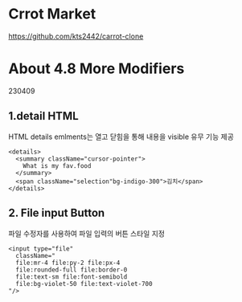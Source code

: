 # Crrot Market

https://github.com/kts2442/carrot-clone

# About 4.8 More Modifiers

230409

## 1.detail HTML

HTML details emlments는 열고 닫힘을 통해 내용을 visible 유무 기능 제공

```
<details>
  <summary className="cursor-pointer">
    What is my fav.food
  </summary>
  <span className="selection"bg-indigo-300">김치</span>
</details>
```

## 2. File input Button

파일 수정자를 사용하여 파일 입력의 버튼 스타일 지정

```
<input type="file"
  className="
  file:mr-4 file:py-2 file:px-4
  file:rounded-full file:border-0
  file:text-sm file:font-semibold
  file:bg-violet-50 file:text-violet-700
"/>
```
